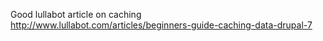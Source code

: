 Good lullabot article on caching   
http://www.lullabot.com/articles/beginners-guide-caching-data-drupal-7